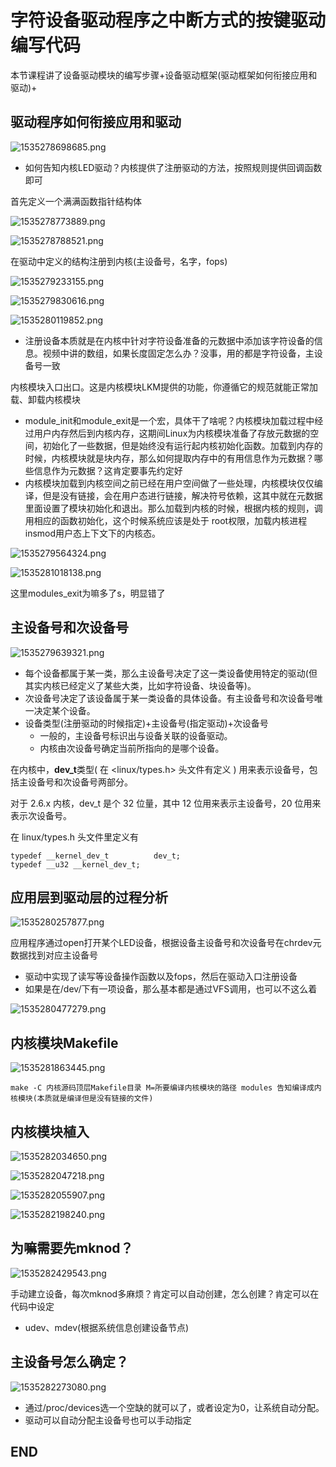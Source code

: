 # 字符设备驱动程序之中断方式的按键驱动编写代码

本节课程讲了设备驱动模块的编写步骤+设备驱动框架(驱动框架如何衔接应用和驱动)+

## 驱动程序如何衔接应用和驱动

![1535278698685.png](image/1535278698685.png)

* 如何告知内核LED驱动？内核提供了注册驱动的方法，按照规则提供回调函数即可

首先定义一个满满函数指针结构体

![1535278773889.png](image/1535278773889.png)

![1535278788521.png](image/1535278788521.png)

在驱动中定义的结构注册到内核(主设备号，名字，fops)

![1535279233155.png](image/1535279233155.png)

![1535279830616.png](image/1535279830616.png)

![1535280119852.png](image/1535280119852.png)

* 注册设备本质就是在内核中针对字符设备准备的元数据中添加该字符设备的信息。视频中讲的数组，如果长度固定怎么办？没事，用的都是字符设备，主设备号一致

内核模块入口出口。这是内核模块LKM提供的功能，你遵循它的规范就能正常加载、卸载内核模块

* module_init和module_exit是一个宏，具体干了啥呢？内核模块加载过程中经过用户内存然后到内核内存，这期间Linux为内核模块准备了存放元数据的空间，初始化了一些数据，但是始终没有运行起内核初始化函数。加载到内存的时候，内核模块就是块内存，那么如何提取内存中的有用信息作为元数据？哪些信息作为元数据？这肯定要事先约定好
* 内核模块加载到内核空间之前已经在用户空间做了一些处理，内核模块仅仅编译，但是没有链接，会在用户态进行链接，解决符号依赖，这其中就在元数据里面设置了模块初始化和退出。那么加载到内核的时候，根据内核的规则，调用相应的函数初始化，这个时候系统应该是处于 root权限，加载内核进程insmod用户态上下文下的内核态。

![1535279564324.png](image/1535279564324.png)

![1535281018138.png](image/1535281018138.png)

这里modules_exit为嘛多了s，明显错了

## 主设备号和次设备号

![1535279639321.png](image/1535279639321.png)

* 每个设备都属于某一类，那么主设备号决定了这一类设备使用特定的驱动(但其实内核已经定义了某些大类，比如字符设备、块设备等)。
* 次设备号决定了该设备属于某一类设备的具体设备。有主设备号和次设备号唯一决定某个设备。
* 设备类型(注册驱动的时候指定)+主设备号(指定驱动)+次设备号
  - 一般的，主设备号标识出与设备关联的设备驱动。
  - 内核由次设备号确定当前所指向的是哪个设备。

在内核中，**dev_t**类型( 在 <linux/types.h> 头文件有定义 ) 用来表示设备号，包括主设备号和次设备号两部分。

对于 2.6.x 内核，dev_t 是个 32 位量，其中 12 位用来表示主设备号，20 位用来表示次设备号。

在 linux/types.h 头文件里定义有
```
typedef __kernel_dev_t          dev_t;
typedef __u32 __kernel_dev_t;
```

## 应用层到驱动层的过程分析

![1535280257877.png](image/1535280257877.png)

应用程序通过open打开某个LED设备，根据设备主设备号和次设备号在chrdev元数据找到对应主设备号

* 驱动中实现了读写等设备操作函数以及fops，然后在驱动入口注册设备
* 如果是在/dev/下有一项设备，那么基本都是通过VFS调用，也可以不这么着

![1535280477279.png](image/1535280477279.png)

## 内核模块Makefile

![1535281863445.png](image/1535281863445.png)

```
make -C 内核源码顶层Makefile目录 M=所要编译内核模块的路径 modules 告知编译成内核模块(本质就是编译但是没有链接的文件)
```

## 内核模块植入

![1535282034650.png](image/1535282034650.png)

![1535282047218.png](image/1535282047218.png)

![1535282055907.png](image/1535282055907.png)

![1535282198240.png](image/1535282198240.png)

## 为嘛需要先mknod？

![1535282429543.png](image/1535282429543.png)

手动建立设备，每次mknod多麻烦？肯定可以自动创建，怎么创建？肯定可以在代码中设定

* udev、mdev(根据系统信息创建设备节点)

## 主设备号怎么确定？

![1535282273080.png](image/1535282273080.png)

* 通过/proc/devices选一个空缺的就可以了，或者设定为0，让系统自动分配。
* 驱动可以自动分配主设备号也可以手动指定



















## END
